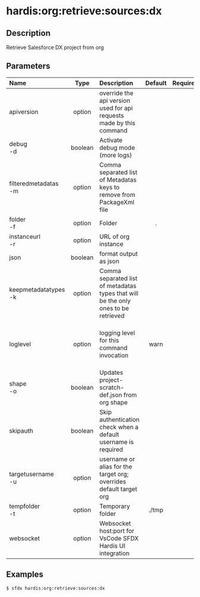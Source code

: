<!-- This file has been generated with command 'sfdx hardis:doc:plugin:generate'. Please do not update it manually or it may be overwritten -->
# hardis:org:retrieve:sources:dx

## Description

Retrieve Salesforce DX project from org

## Parameters

| Name                     |  Type   | Description                                                                        | Default | Required |                        Options                        |
|:-------------------------|:-------:|:-----------------------------------------------------------------------------------|:-------:|:--------:|:-----------------------------------------------------:|
| apiversion               | option  | override the api version used for api requests made by this command                |         |          |                                                       |
| debug<br/>-d             | boolean | Activate debug mode (more logs)                                                    |         |          |                                                       |
| filteredmetadatas<br/>-m | option  | Comma separated list of Metadatas keys to remove from PackageXml file              |         |          |                                                       |
| folder<br/>-f            | option  | Folder                                                                             |    .    |          |                                                       |
| instanceurl<br/>-r       | option  | URL of org instance                                                                |         |          |                                                       |
| json                     | boolean | format output as json                                                              |         |          |                                                       |
| keepmetadatatypes<br/>-k | option  | Comma separated list of metadatas types that will be the only ones to be retrieved |         |          |                                                       |
| loglevel                 | option  | logging level for this command invocation                                          |  warn   |          | trace<br/>debug<br/>info<br/>warn<br/>error<br/>fatal |
| shape<br/>-o             | boolean | Updates project-scratch-def.json from org shape                                    |         |          |                                                       |
| skipauth                 | boolean | Skip authentication check when a default username is required                      |         |          |                                                       |
| targetusername<br/>-u    | option  | username or alias for the target org; overrides default target org                 |         |          |                                                       |
| tempfolder<br/>-t        | option  | Temporary folder                                                                   |  ./tmp  |          |                                                       |
| websocket                | option  | Websocket host:port for VsCode SFDX Hardis UI integration                          |         |          |                                                       |

## Examples

```shell
$ sfdx hardis:org:retrieve:sources:dx
```


